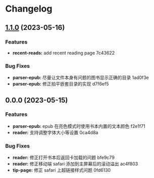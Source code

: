# Changelog
## [1.1.0](///compare/v0.0.0...v1.1.0) (2023-05-16)


### Features

* **recent-reads:** add recent reading page 7c43622


### Bug Fixes

* **parser-epub:** 尽量让文件本身有问题的图书显示正确的目录 1ad0f3e
* **parser-epub:** 修正拍平嵌套目录的实现 d7f6ef5

## 0.0.0 (2023-05-15)


### Features

* **parser-epub:** epub 在亮色模式时使用书本内置的文本颜色 f2e1f71
* **reader:** 支持调整字体大小等设置 0ca4d8a


### Bug Fixes

* **reader:** 修正打开书本后返回卡加载的问题 bfe9c79
* **reader:** 修正移动端 safari 添加到主屏幕后的滚动溢出 ac4f803
* **tip-page:** 修正 safari 上超链接样式问题 0fd6130
